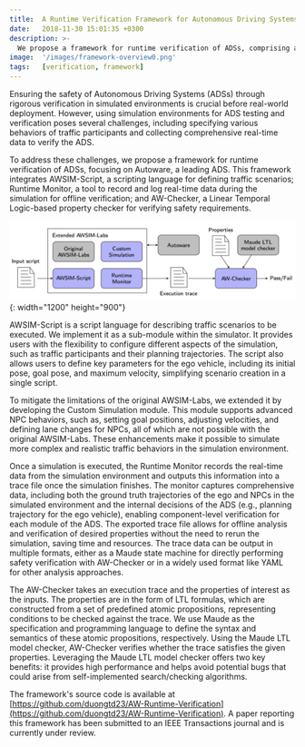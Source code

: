 ```yaml
---
title:  A Runtime Verification Framework for Autonomous Driving Systems
date:   2018-11-30 15:01:35 +0300
description: >-
  We propose a framework for runtime verification of ADSs, comprising a scenario description language, a runtime monitor, and an LTL property checker.
image:  '/images/framework-overview0.png'
tags:   [verification, framework]
---
```

Ensuring the safety of Autonomous Driving Systems (ADSs) through rigorous verification in simulated environments is crucial before real-world deployment. However, using simulation environments for ADS testing and verification poses several challenges, including specifying various behaviors of traffic participants and collecting comprehensive real-time data to verify the ADS. 

To address these challenges, we propose a framework for runtime verification of ADSs, focusing on Autoware, a leading ADS. This framework integrates AWSIM-Script, a scripting language for defining traffic scenarios; Runtime Monitor, a tool to record and log real-time data during the simulation for offline verification; and AW-Checker, a Linear Temporal Logic-based property checker for verifying safety requirements. 

![Framework Overview](/images/framework-overview.png){: width="1200" height="900"}

AWSIM-Script is a script language for describing traffic scenarios to be executed.
We implement it as a sub-module within the simulator.
It provides users with the flexibility to configure different aspects of the simulation, such as traffic participants and their planning trajectories.
The script also allows users to define key parameters for the ego vehicle, including its initial pose, goal pose, and maximum velocity, simplifying scenario creation in a single script.

To mitigate the limitations of the original AWSIM-Labs, we extended it by developing the Custom Simulation module. This module supports advanced NPC behaviors, such as, setting goal positions, adjusting velocities, and defining lane changes for NPCs, all of which are not possible with the original AWSIM-Labs.
These enhancements make it possible to simulate more complex and realistic traffic behaviors in the simulation environment.

<!-- > The longer I live, the more I realize that I am never wrong about anything, and that all the pains I have so humbly taken to verify my notions have only wasted my time\! -->

Once a simulation is executed, the Runtime Monitor records the real-time data from the simulation environment and outputs this information into a trace file once the simulation finishes.
The monitor captures comprehensive data, including both the ground truth trajectories of the ego and NPCs in the simulated environment and the internal decisions of the ADS (e.g., planning trajectory for the ego vehicle), enabling component-level verification for each module of the ADS.
The exported trace file allows for offline analysis and verification of desired properties without the need to rerun the simulation, saving time and resources.
The trace data can be output in multiple formats, either as a Maude state machine for directly performing safety verification with AW-Checker or in a widely used format like YAML for other analysis approaches.

The AW-Checker takes an execution trace and the properties of interest as the inputs.
The properties are in the form of LTL formulas, which are constructed from a set of predefined atomic propositions, representing conditions to be checked against the trace.
We use Maude as the specification and programming language to define the syntax and semantics of these atomic propositions, respectively.
Using the Maude LTL model checker, AW-Checker verifies whether the trace satisfies the given properties. 
Leveraging the Maude LTL model checker offers two key benefits: it provides high performance and helps avoid potential bugs that could arise from self-implemented search/checking algorithms.

The framework's source code is available at [https://github.com/duongtd23/AW-Runtime-Verification](https://github.com/duongtd23/AW-Runtime-Verification).
A paper reporting this framework has been submitted to an IEEE Transactions journal and is currently under review.